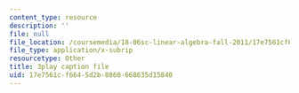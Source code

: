```yaml
---
content_type: resource
description: ''
file: null
file_location: /coursemedia/18-06sc-linear-algebra-fall-2011/17e7561cf6645d2b8860668635d15840_QNpj-gOXW9M.vtt
file_type: application/x-subrip
resourcetype: Other
title: 3play caption file
uid: 17e7561c-f664-5d2b-8860-668635d15840
---
```

